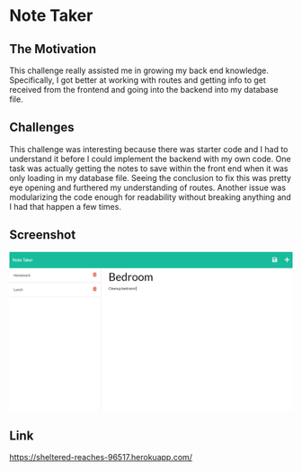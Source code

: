 # Note Taker

## The Motivation
This challenge really assisted me in growing my back end knowledge. Specifically, I got better at working with routes and getting info to get received from the frontend and going into the backend into my database file.

## Challenges
This challenge was interesting because there was starter code and I had to understand it before I could implement the backend with my own code. One task was actually getting the notes to save within the front end when it was only loading in my database file. Seeing the conclusion to fix this was pretty eye opening and furthered my understanding of routes. Another issue was modularizing the code enough for readability without breaking anything and I had that happen a few times.

## Screenshot
![ScreenShot](assets/images/cap.PNG)

## Link
https://sheltered-reaches-96517.herokuapp.com/